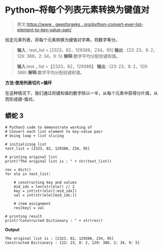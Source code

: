 # Python–将每个列表元素转换为键值对

> 原文:[https://www . geesforgeks . org/python-convert-ever-list-element-to-key-value-pair/](https://www.geeksforgeeks.org/python-convert-each-list-element-to-key-value-pair/)

给定元素列表，将每个元素转换为键值对字典，将数字等分。

> **输入** : test_list = [2323，82，129388，234，95]
> **输出** : {23: 23，8: 2，129: 388，2: 34，9: 5}
> **解释**:数字平均分配给键和值。
> 
> **输入**:test _ list =【2323，82，129388】
> **输出** : {23: 23，8: 2，129: 388}
> **解释**:数字平均分配给键和值。

**方法:使用列表切片+循环**

在这种情况下，我们通过将键和值的数字除以一半，从每个元素中获得分片值，从而形成键-值对。

## 蟒蛇 3

```
# Python3 code to demonstrate working of
# Convert each list element to key-value pair
# Using loop + list slicing

# initializing list
test_list = [2323, 82, 129388, 234, 95]

# printing original list
print("The original list is : " + str(test_list))

res = dict()
for ele in test_list:

    # constructing key and values
    mid_idx = len(str(ele)) // 2
    key = int(str(ele)[:mid_idx])
    val = int(str(ele)[mid_idx:])

    # item assignment
    res[key] = val

# printing result
print("Constructed Dictionary : " + str(res))
```

**Output**

```
The original list is : [2323, 82, 129388, 234, 95]
Constructed Dictionary : {23: 23, 8: 2, 129: 388, 2: 34, 9: 5}

```